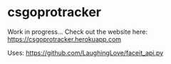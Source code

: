 # csgoprotracker
Work in progress...
Check out the website here: https://csgoprotracker.herokuapp.com

Uses: https://github.com/LaughingLove/faceit_api.py
